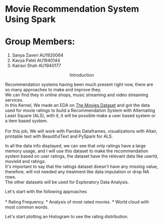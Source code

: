 # Movie Recommendation System Using Spark
# **Group Members:**

1. Sanya Zaveri AU1920064
2. Kavya Patel AU1940144
3. Kairavi Shah AU1940177


<div class="h2"><center>Introduction</center></div>


Recommendation systems having been much present right now, there are so many approaches to make and improve they.<br>
We can find they in online shops, music streaming and video streaming services.<br>
In this Kernel, We made an EDA on [The Movies Dataset](https://www.kaggle.com/rounakbanik/the-movies-dataset) and got the data used for movie ratings to build a Recommendation System with Alternating Least Square (ALS), with it, it will be possible make a user based system or a item based system.<br>
<br>
For this job, We will work with Pandas Dataframes, visualizations with Altair, printable text with BeautifulText and PySpark for ALS.<br>

In all the data info displayed, we can see that only ratings have a large memory usage, and I will use this dataset to make the recommendation system based on user ratings, the dataset have the relevant data like userId, movieId and ratings.<br>
It's important to say that the ratings dataset doesn't have any missing value, therefore, will not needed any treatment like data imputation or drop NA rows.<br>
The other datasets will be used for Exploratory Data Analysis.

<div class="h3">Let's start with the following approaches</div><br>
* Rating Frequency.
* Analysis of most rated movies.
* World cloud with most common words.

Let's start plotting an Histogram to see the rating distribution.
